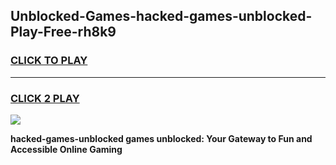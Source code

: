 
## Unblocked-Games-hacked-games-unblocked-Play-Free-rh8k9
<h3>
<a href="https://premium76.site?title=hacked-games-unblocked&ref=15A">CLICK TO PLAY</a></h3>
<hr>

<h3>
<a href="https://premium76.site?title=hacked-games-unblocked&ref=15A">CLICK 2 PLAY</a>
  
</h3>

<a href="https://premium76.site?title=hacked-games-unblocked&ref=15A"><img src="https://clearcache.store/games.png"></a>


**hacked-games-unblocked games unblocked: Your Gateway to Fun and Accessible Online Gaming**
